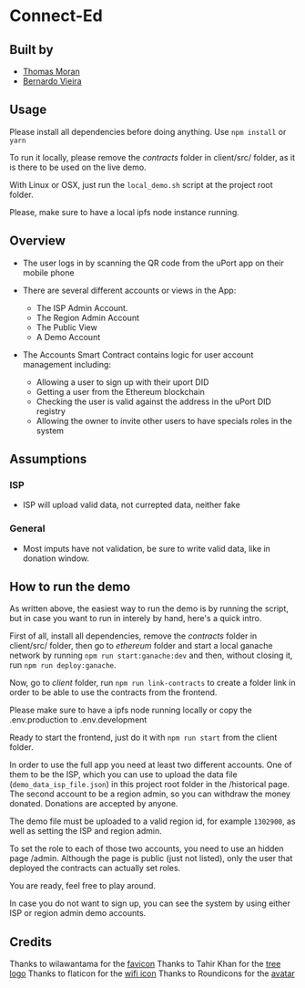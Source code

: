 # Connect-Ed

## Built by
* [Thomas Moran](https://www.linkedin.com/in/thomas-moran-8634007/)
* [Bernardo Vieira](https://www.linkedin.com/in/obernardovieira/)

## Usage
Please install all dependencies before doing anything. Use `npm install` or `yarn`

To run it locally, please remove the *contracts* folder in client/src/ folder, as it is there to be used on the live demo.

With Linux or OSX, just run the `local_demo.sh` script at the project root folder.

Please, make sure to have a local ipfs node instance running.

## Overview 

* The user logs in by scanning the QR code from the uPort app on their mobile phone  

* There are several different accounts or views in the App:  
  - The ISP Admin Account. 
  - The Region Admin Account 
  - The Public View  
  - A Demo Account 
  
* The Accounts Smart Contract contains logic for user account management including:  
  - Allowing a user to sign up with their uport DID
  - Getting a user from the Ethereum blockchain 
  - Checking the user is valid against the address in the uPort DID registry 
  - Allowing the owner to invite other users to have specials roles in the system

## Assumptions

### ISP
* ISP will upload valid data, not currepted data, neither fake

### General
* Most imputs have not validation, be sure to write valid data, like in donation window.


## How to run the demo

As written above, the easiest way to run the demo is by running the script, but in case you want to run in interely by hand, here's a quick intro.

First of all, install all dependencies, remove the *contracts* folder in client/src/ folder, then go to *ethereum* folder and start a local ganache network by running `npm run start:ganache:dev` and then, without closing it, run `npm run deploy:ganache`.

Now, go to *client* folder, run `npm run link-contracts` to create a folder link in order to be able to use the contracts from the frontend.

Please make sure to have a ipfs node running locally or copy the .env.production to .env.development

Ready to start the frontend, just do it with `npm run start` from the client folder.

In order to use the full app you need at least two different accounts. One of them to be the ISP, which you can use to upload the data file (`demo_data_isp_file.json`) in this project root folder in the /historical page. The second account to be a region admin, so you can withdraw the money donated. Donations are accepted by anyone.

The demo file must be uploaded to a valid region id, for example `1302900`, as well as setting the ISP and region admin.

To set the role to each of those two accounts, you need to use an hidden page /admin. Although the page is public (just not listed), only the user that deployed the contracts can actually set roles.

You are ready, feel free to play around.

In case you do not want to sign up, you can see the system by using either ISP or region admin demo accounts.


## Credits
Thanks to wilawantama for the [favicon](https://www.favicon.cc/?action=icon&file_id=912808)
Thanks to Tahir Khan for the [tree logo](https://pngtree.com/free-vectors)
Thanks to flaticon for the [wifi icon](https://www.flaticon.com/free-icons/wifi)
Thanks to Roundicons for the [avatar](https://www.flaticon.com/authors/roundicons)
